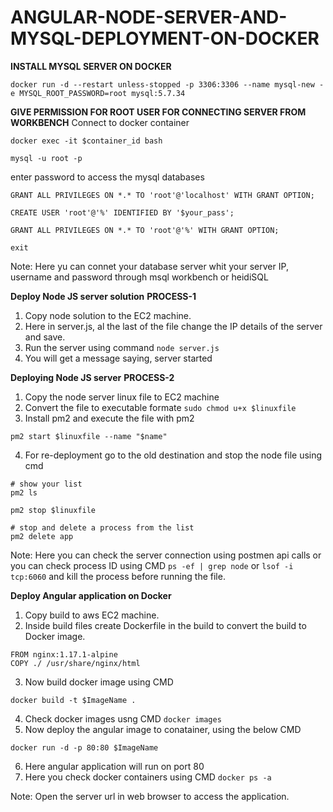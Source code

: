 # ANGULAR-NODE-SERVER-AND-MYSQL-DEPLOYMENT-ON-DOCKER

****INSTALL MYSQL SERVER ON DOCKER****

```
docker run -d --restart unless-stopped -p 3306:3306 --name mysql-new -e MYSQL_ROOT_PASSWORD=root mysql:5.7.34
````
****GIVE PERMISSION FOR ROOT USER FOR CONNECTING SERVER FROM WORKBENCH****
Connect to docker container

```
docker exec -it $container_id bash
````

```
mysql -u root -p
```
enter password to access the mysql databases

```
GRANT ALL PRIVILEGES ON *.* TO 'root'@'localhost' WITH GRANT OPTION;
```

```
CREATE USER 'root'@'%' IDENTIFIED BY '$your_pass';
````

```
GRANT ALL PRIVILEGES ON *.* TO 'root'@'%' WITH GRANT OPTION;
````
```
exit
````

Note: Here yu can connet your database server whit your server IP, username and password through msql workbench or heidiSQL

****Deploy Node JS server solution****
****PROCESS-1****
1) Copy node solution to the EC2 machine.
2) Here in server.js, al the last of the file change the IP details of the server and save.
3) Run the server using command ```node server.js```
4) You will get a message saying, server started

****Deploying Node JS server****
****PROCESS-2****
1) Copy the node server linux file to EC2 machine
2) Convert the file to executable formate ```sudo chmod u+x $linuxfile```
3) Install pm2 and execute the file with pm2
```
pm2 start $linuxfile --name "$name"
````
4) For re-deployment go to the old destination and stop the node file using cmd
```
# show your list
pm2 ls
````
```
pm2 stop $linuxfile
````
```
# stop and delete a process from the list
pm2 delete app
````
Note: Here you can check the server connection using postmen api calls or you can check process ID using CMD ```ps -ef | grep node``` or ```lsof -i tcp:6060``` and kill the process before running the file. 

****Deploy Angular application on Docker****

1) Copy build to aws EC2 machine.
2) Inside build files create Dockerfile in the build to convert the build to Docker image.

```
FROM nginx:1.17.1-alpine
COPY ./ /usr/share/nginx/html
````
3) Now build docker image using CMD 

```
docker build -t $ImageName .
````
4) Check docker images usng CMD ```docker images```
5) Now deploy the angular image to conatainer, using the below CMD

```
docker run -d -p 80:80 $ImageName
````
6) Here angular application will run on port 80
7) Here you check docker containers using CMD ```docker ps -a```

Note: Open the server url in web browser to access the application.





